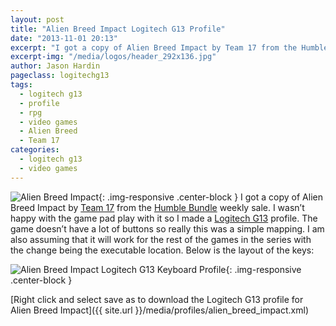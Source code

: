 ```yaml
---
layout: post
title: "Alien Breed Impact Logitech G13 Profile"
date: "2013-11-01 20:13"
excerpt: "I got a copy of Alien Breed Impact by Team 17 from the Humble Bundle weekly sale. I wasn’t happy with the game pad play with it so I made a Logitech G13 profile. The game doesn’t have a lot of buttons so really this was a simple mapping."
excerpt-img: "/media/logos/header_292x136.jpg"
author: Jason Hardin
pageclass: logitechg13
tags:
  - logitech g13
  - profile
  - rpg
  - video games
  - Alien Breed
  - Team 17
categories:
  - logitech g13
  - video games
---
```

![Alien Breed Impact]({{site.url}}/media/logos/header_292x136.jpg){: .img-responsive  .center-block }
I got a copy of Alien Breed Impact by [Team 17](http://www.team17.com/) from the [Humble Bundle](https://www.humblebundle.com/) weekly sale. I wasn’t happy with the game pad play with it so I made a [Logitech G13](http://gaming.logitech.com/en-us/product/g13-advanced-gameboard) profile. The game doesn’t have a lot of buttons so really this was a simple mapping. I am also assuming that it will work for the rest of the games in the series with the change being the executable location. Below is the layout of the keys:

![Alien Breed Impact Logitech G13 Keyboard Profile]({{site.url}}/media/profiles/alien_breed_impact_keyboard_layout.png){: .img-responsive  .center-block }

[Right click and select save as to download the Logitech G13 profile for Alien Breed Impact]({{ site.url }}/media/profiles/alien_breed_impact.xml)
